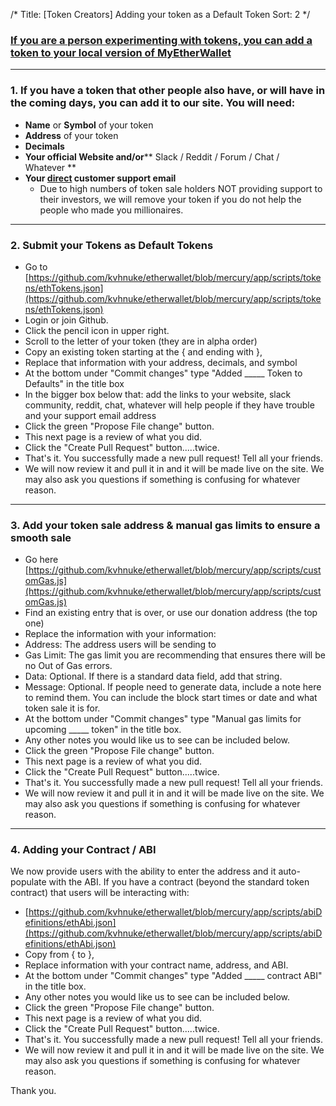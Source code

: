 /*
Title: [Token Creators] Adding your token as a Default Token
Sort: 2
*/

### [If you are a person experimenting with tokens, you can add a token to your local version of MyEtherWallet](https://myetherwallet.groovehq.com/knowledge_base/topics/how-do-i-send-tokens-and-add-custom-tokens)

---

### 1. If you have a token that other people also have, or will have in the coming days, you can add it to our site. You will need:

*   **Name** or **Symbol** of your token
*   **Address** of your token
*   **Decimals**
*   **Your official Website and/or**** Slack / Reddit / Forum / Chat / Whatever **
*   **Your <span style="text-decoration: underline;">direct</span> customer support email**
    *   Due to high numbers of token sale holders NOT providing support to their investors, we will remove your token if you do not help the people who made you millionaires.

---

### 2. Submit your Tokens as Default Tokens

*   Go to [https://github.com/kvhnuke/etherwallet/blob/mercury/app/scripts/tokens/ethTokens.json](https://github.com/kvhnuke/etherwallet/blob/mercury/app/scripts/tokens/ethTokens.json)
*   Login or join Github.
*   Click the pencil icon in upper right.
*   Scroll to the letter of your token (they are in alpha order)
*   Copy an existing token starting at the { and ending with },
*   Replace that information with your address, decimals, and symbol
*   At the bottom under "Commit changes" type "Added _____ Token to Defaults" in the title box
*   In the bigger box below that: add the links to your website, slack community, reddit, chat, whatever will help people if they have trouble and your support email address
*   Click the green "Propose File change" button.
*   This next page is a review of what you did.
*   Click the "Create Pull Request" button.....twice.
*   That's it. You successfully made a new pull request! Tell all your friends.
*   We will now review it and pull it in and it will be made live on the site. We may also ask you questions if something is confusing for whatever reason.

---

### 3. Add your token sale address & manual gas limits to ensure a smooth sale

*   Go here [https://github.com/kvhnuke/etherwallet/blob/mercury/app/scripts/customGas.js](https://github.com/kvhnuke/etherwallet/blob/mercury/app/scripts/customGas.js)
*   Find an existing entry that is over, or use our donation address (the top one)
*   Replace the information with your information:
*   Address: The address users will be sending to
*   Gas Limit: The gas limit you are recommending that ensures there will be no Out of Gas errors.
*   Data: Optional. If there is a standard data field, add that string.
*   Message: Optional. If people need to generate data, include a note here to remind them. You can include the block start times or date and what token sale it is for.
*   At the bottom under "Commit changes" type "Manual gas limits for upcoming _____ token" in the title box.
*   Any other notes you would like us to see can be included below.
*   Click the green "Propose File change" button.
*   This next page is a review of what you did.
*   Click the "Create Pull Request" button.....twice.
*   That's it. You successfully made a new pull request! Tell all your friends.
*   We will now review it and pull it in and it will be made live on the site. We may also ask you questions if something is confusing for whatever reason.

---

### 4. Adding your Contract / ABI

We now provide users with the ability to enter the address and it auto-populate with the ABI. If you have a contract (beyond the standard token contract) that users will be interacting with:

*   [https://github.com/kvhnuke/etherwallet/blob/mercury/app/scripts/abiDefinitions/ethAbi.json](https://github.com/kvhnuke/etherwallet/blob/mercury/app/scripts/abiDefinitions/ethAbi.json)
*   Copy from { to },
*   Replace information with your contract name, address, and ABI.
*   At the bottom under "Commit changes" type "Added _____ contract ABI" in the title box.
*   Any other notes you would like us to see can be included below.
*   Click the green "Propose File change" button.
*   This next page is a review of what you did.
*   Click the "Create Pull Request" button.....twice.
*   That's it. You successfully made a new pull request! Tell all your friends.
*   We will now review it and pull it in and it will be made live on the site. We may also ask you questions if something is confusing for whatever reason.

Thank you.